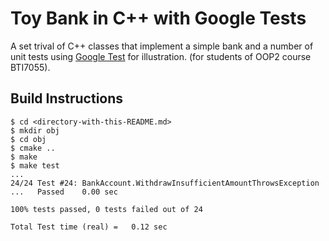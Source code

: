 # Toy Bank in C++ with Google Tests

A set trival of C++ classes that implement a simple bank
and a number of unit tests using [Google Test](https://github.com/google/googletest) for illustration.
(for students of OOP2 course BTI7055).

## Build Instructions

```text
$ cd <directory-with-this-README.md>
$ mkdir obj
$ cd obj
$ cmake ..
$ make
$ make test
...
24/24 Test #24: BankAccount.WithdrawInsufficientAmountThrowsException ...   Passed    0.00 sec

100% tests passed, 0 tests failed out of 24

Total Test time (real) =   0.12 sec
```
